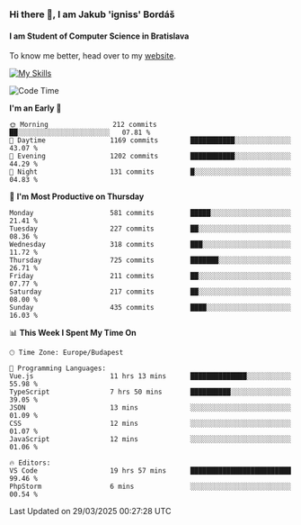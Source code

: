 ### Hi there 👋, I am Jakub 'igniss' Bordáš

#### I am Student of Computer Science in Bratislava
To know me better, head over to my [website](https://bordas.sk).

[![My Skills](https://skillicons.dev/icons?i=js,typescript,html,css,figma,svelte,vue,next,postgresql,nest,express,nodejs)](https://bordas.sk)


<!--START_SECTION:waka-->
![Code Time](http://img.shields.io/badge/Code%20Time-1%2C765%20hrs%2046%20mins-blue)

**I'm an Early 🐤** 

```text
🌞 Morning                212 commits         ██░░░░░░░░░░░░░░░░░░░░░░░   07.81 % 
🌆 Daytime                1169 commits        ███████████░░░░░░░░░░░░░░   43.07 % 
🌃 Evening                1202 commits        ███████████░░░░░░░░░░░░░░   44.29 % 
🌙 Night                  131 commits         █░░░░░░░░░░░░░░░░░░░░░░░░   04.83 % 
```
📅 **I'm Most Productive on Thursday** 

```text
Monday                   581 commits         █████░░░░░░░░░░░░░░░░░░░░   21.41 % 
Tuesday                  227 commits         ██░░░░░░░░░░░░░░░░░░░░░░░   08.36 % 
Wednesday                318 commits         ███░░░░░░░░░░░░░░░░░░░░░░   11.72 % 
Thursday                 725 commits         ███████░░░░░░░░░░░░░░░░░░   26.71 % 
Friday                   211 commits         ██░░░░░░░░░░░░░░░░░░░░░░░   07.77 % 
Saturday                 217 commits         ██░░░░░░░░░░░░░░░░░░░░░░░   08.00 % 
Sunday                   435 commits         ████░░░░░░░░░░░░░░░░░░░░░   16.03 % 
```


📊 **This Week I Spent My Time On** 

```text
🕑︎ Time Zone: Europe/Budapest

💬 Programming Languages: 
Vue.js                   11 hrs 13 mins      ██████████████░░░░░░░░░░░   55.98 % 
TypeScript               7 hrs 50 mins       ██████████░░░░░░░░░░░░░░░   39.05 % 
JSON                     13 mins             ░░░░░░░░░░░░░░░░░░░░░░░░░   01.09 % 
CSS                      12 mins             ░░░░░░░░░░░░░░░░░░░░░░░░░   01.07 % 
JavaScript               12 mins             ░░░░░░░░░░░░░░░░░░░░░░░░░   01.06 % 

🔥 Editors: 
VS Code                  19 hrs 57 mins      █████████████████████████   99.46 % 
PhpStorm                 6 mins              ░░░░░░░░░░░░░░░░░░░░░░░░░   00.54 % 
```


 Last Updated on 29/03/2025 00:27:28 UTC
<!--END_SECTION:waka-->
